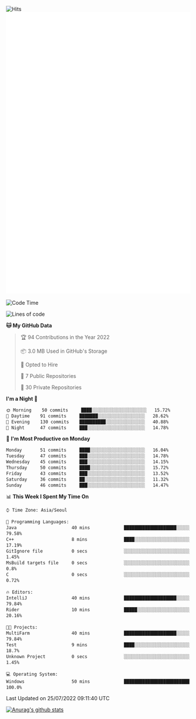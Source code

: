 ![Hits](https://hits.seeyoufarm.com/api/count/incr/badge.svg?url=https%3A%2F%2Fgithub.com%2Fkokose1234&count_bg=%2379C83D&title_bg=%23555555&icon=apple.svg&icon_color=%23E7E7E7&title=hits&edge_flat=false)
<br/>
![Metrics](https://github.com/kokose1234/kokose1234/blob/main/github-metrics.svg)

<!--START_SECTION:waka-->
![Code Time](http://img.shields.io/badge/Code%20Time-655%20hrs%2041%20mins-blue)

![Lines of code](https://img.shields.io/badge/From%20Hello%20World%20I%27ve%20Written-942%20Thousand%20lines%20of%20code-blue)

**🐱 My GitHub Data** 

> 🏆 94 Contributions in the Year 2022
 > 
> 📦 3.0 MB Used in GitHub's Storage 
 > 
> 💼 Opted to Hire
 > 
> 📜 7 Public Repositories 
 > 
> 🔑 30 Private Repositories  
 > 
**I'm a Night 🦉** 

```text
🌞 Morning    50 commits     ████░░░░░░░░░░░░░░░░░░░░░   15.72% 
🌆 Daytime    91 commits     ███████░░░░░░░░░░░░░░░░░░   28.62% 
🌃 Evening    130 commits    ██████████░░░░░░░░░░░░░░░   40.88% 
🌙 Night      47 commits     ███░░░░░░░░░░░░░░░░░░░░░░   14.78%

```
📅 **I'm Most Productive on Monday** 

```text
Monday       51 commits     ████░░░░░░░░░░░░░░░░░░░░░   16.04% 
Tuesday      47 commits     ███░░░░░░░░░░░░░░░░░░░░░░   14.78% 
Wednesday    45 commits     ███░░░░░░░░░░░░░░░░░░░░░░   14.15% 
Thursday     50 commits     ████░░░░░░░░░░░░░░░░░░░░░   15.72% 
Friday       43 commits     ███░░░░░░░░░░░░░░░░░░░░░░   13.52% 
Saturday     36 commits     ██░░░░░░░░░░░░░░░░░░░░░░░   11.32% 
Sunday       46 commits     ███░░░░░░░░░░░░░░░░░░░░░░   14.47%

```


📊 **This Week I Spent My Time On** 

```text
⌚︎ Time Zone: Asia/Seoul

💬 Programming Languages: 
Java                     40 mins             ████████████████████░░░░░   79.58% 
C++                      8 mins              ████░░░░░░░░░░░░░░░░░░░░░   17.19% 
GitIgnore file           0 secs              ░░░░░░░░░░░░░░░░░░░░░░░░░   1.45% 
MsBuild targets file     0 secs              ░░░░░░░░░░░░░░░░░░░░░░░░░   0.8% 
C                        0 secs              ░░░░░░░░░░░░░░░░░░░░░░░░░   0.72%

🔥 Editors: 
IntelliJ                 40 mins             ████████████████████░░░░░   79.84% 
Rider                    10 mins             █████░░░░░░░░░░░░░░░░░░░░   20.16%

🐱‍💻 Projects: 
MultiFarm                40 mins             ████████████████████░░░░░   79.84% 
Test                     9 mins              ████░░░░░░░░░░░░░░░░░░░░░   18.7% 
Unknown Project          0 secs              ░░░░░░░░░░░░░░░░░░░░░░░░░   1.45%

💻 Operating System: 
Windows                  50 mins             █████████████████████████   100.0%

```


 Last Updated on 25/07/2022 09:11:40 UTC
<!--END_SECTION:waka-->

[![Anurag's github stats](https://github-readme-stats.vercel.app/api?username=kokose1234&theme=dracula)](https://github.com/anuraghazra/github-readme-stats)



	
